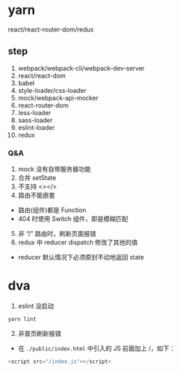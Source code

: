 # yarn
react/react-router-dom/redux

## step
1. webpack/webpack-cli/webpack-dev-server
2. react/react-dom
3. babel
4. style-loader/css-loader
5. mock/webpack-api-mocker
6. react-router-dom
7. less-loader
8. sass-loader
9. eslint-loader
9. redux

### Q&A
1. mock 没有自带服务器功能
2. 合并 setState
3. 不支持 <></>
4. 路由不能嵌套
  * 路由(组件)都是 Function
  * 404 时使用 Switch 组件，即是模糊匹配
5. 非 “/” 路由时，刷新页面报错
6. redux 中 reducer dispatch 修改了其他的值
  * reducer 默认情况下必须原封不动地返回 state

# dva
1. eslint 没启动
  ```bash
  yarn lint
  ```
2. 非首页刷新报错
  * 在 <code>./public/index.html</code> 中引入的 JS 前面加上 /，如下：
  ```js
  <script src="/index.js"></script>
  ```
